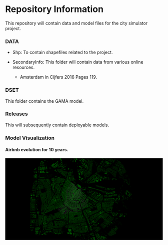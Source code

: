 # Repository Information

This repository will contain data and model files for the city simulator project. 

### DATA

* Shp: To contain shapefiles related to the project. 

* SecondaryInfo: This folder will contain data from various online resources.
    * Amsterdam in Cijfers 2016 Pages 119.

### DSET

This folder contains the GAMA model.

### Releases

This will subsequently contain deployable models.

### Model Visualization

#### Airbnb evolution for 10 years.

![Airbnb Evolution](/DATA/gif/airbnb.gif)
